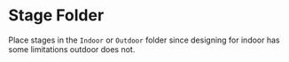# Stage Folder
Place stages in the `Indoor` or `Outdoor` folder since designing for indoor has some limitations outdoor does not.   
